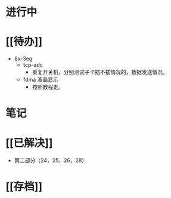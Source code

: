 # 进行中

# [[待办]]
- 8x-3eg
	- tcp-adc
		- 重复开关机，分别测试子卡插不插情况的，数据发送情况。
	- fdma 液晶显示
		- 按照教程走。
# 笔记

# [[已解决]]
- 第二部分（24，25，26，28）
# [[存档]]